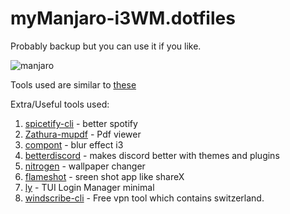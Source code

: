 # myManjaro-i3WM.dotfiles
Probably backup but you can use it if you like.

![manjaro](https://i.imgur.com/leylCSr.png)


Tools used are similar to [these](https://github.com/rubenkharel/.dotfiles)

Extra/Useful tools used: 

1. [spicetify-cli](https://github.com/khanhas/spicetify-cli) - better spotify
2. [Zathura-mupdf](https://www.archlinux.org/packages/community/x86_64/zathura-pdf-mupdf/) - Pdf viewer
3. [compont](https://github.com/tryone144/compton) - blur effect i3
4. [betterdiscord](https://betterdiscord.net/) - makes discord better with themes and plugins
5. [nitrogen](https://wiki.archlinux.org/index.php/nitrogen) - wallpaper changer
6. [flameshot](https://wiki.archlinux.org/index.php/Flameshot) - sreen shot app like shareX
7. [ly](https://github.com/nullgemm/ly) - TUI Login Manager minimal 
8. [windscribe-cli](https://aur.archlinux.org/packages/windscribe-cli/?O=20&PP=10) - Free vpn tool which contains switzerland. 
